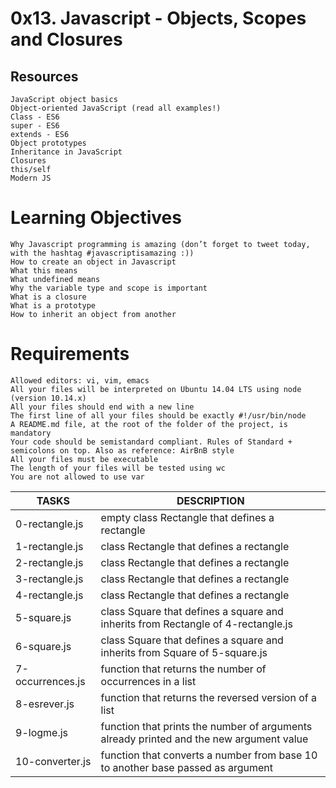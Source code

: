 # 0x13. Javascript - Objects, Scopes and Closures

## Resources


    JavaScript object basics
    Object-oriented JavaScript (read all examples!)
    Class - ES6
    super - ES6
    extends - ES6
    Object prototypes
    Inheritance in JavaScript
    Closures
    this/self
    Modern JS

# Learning Objectives


    Why Javascript programming is amazing (don’t forget to tweet today, with the hashtag #javascriptisamazing :))
    How to create an object in Javascript
    What this means
    What undefined means
    Why the variable type and scope is important
    What is a closure
    What is a prototype
    How to inherit an object from another

# Requirements


    Allowed editors: vi, vim, emacs
    All your files will be interpreted on Ubuntu 14.04 LTS using node (version 10.14.x)
    All your files should end with a new line
    The first line of all your files should be exactly #!/usr/bin/node
    A README.md file, at the root of the folder of the project, is mandatory
    Your code should be semistandard compliant. Rules of Standard + semicolons on top. Also as reference: AirBnB style
    All your files must be executable
    The length of your files will be tested using wc
    You are not allowed to use var

| TASKS | DESCRIPTION |
| ----- | ----------- |
| 0-rectangle.js | empty class Rectangle that defines a rectangle |
| 1-rectangle.js | class Rectangle that defines a rectangle |
| 2-rectangle.js | class Rectangle that defines a rectangle |
| 3-rectangle.js | class Rectangle that defines a rectangle |
| 4-rectangle.js | class Rectangle that defines a rectangle |
| 5-square.js | class Square that defines a square and inherits from Rectangle of 4-rectangle.js |
| 6-square.js | class Square that defines a square and inherits from Square of 5-square.js |
| 7-occurrences.js | function that returns the number of occurrences in a list |
| 8-esrever.js | function that returns the reversed version of a list |
| 9-logme.js | function that prints the number of arguments already printed and the new argument value |
| 10-converter.js | function that converts a number from base 10 to another base passed as argument |